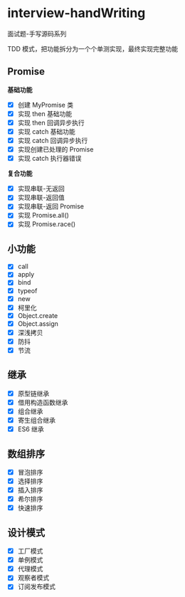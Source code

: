 # interview-handWriting

面试题-手写源码系列

TDD 模式，把功能拆分为一个个单测实现，最终实现完整功能

## Promise

**基础功能**

- [x] 创建 MyPromise 类
- [x] 实现 then 基础功能
- [x] 实现 then 回调异步执行
- [x] 实现 catch 基础功能
- [x] 实现 catch 回调异步执行
- [x] 实现创建已处理的 Promise
- [x] 实现 catch 执行器错误

**复合功能**

- [x] 实现串联-无返回
- [x] 实现串联-返回值
- [x] 实现串联-返回 Promise
- [x] 实现 Promise.all()
- [x] 实现 Promise.race()

## 小功能

- [x] call
- [x] apply
- [x] bind
- [x] typeof
- [x] new
- [x] 柯里化
- [x] Object.create
- [x] Object.assign
- [x] 深浅拷贝
- [x] 防抖
- [x] 节流

## 继承

- [x] 原型链继承
- [x] 借用构造函数继承
- [x] 组合继承
- [x] 寄生组合继承
- [x] ES6 继承

## 数组排序

- [x] 冒泡排序
- [x] 选择排序
- [x] 插入排序
- [x] 希尔排序
- [x] 快速排序

## 设计模式

- [x] 工厂模式
- [x] 单例模式
- [x] 代理模式
- [x] 观察者模式
- [x] 订阅发布模式
